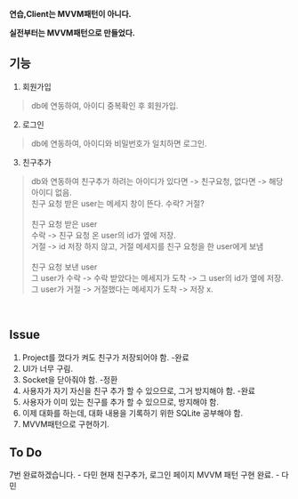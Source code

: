 **연습,Client는 MVVM패턴이 아니다.**

**실전부터는 MVVM패턴으로 만들었다.**

## 기능

1. 회원가입<br>
> db에 연동하여, 아이디 중복확인 후  회원가입.
2. 로그인<br>
> db에 연동하여, 아이디와 비밀번호가 일치하면 로그인.
3. 친구추가<br>
> db와 연동하여 친구추가 하려는 아이디가 있다면 -> 친구요청, 없다면 -> 해당 아이디 없음.<br>
친구 요청 받은 user는 메세지 창이 뜬다. 수락? 거절?<br><br>
친구 요청 받은 user<br>
수락 -> 친구 요청 온 user의 id가 옆에 저장.<br>
거절 -> id 저장 하지 않고, 거절 메세지를 친구 요청을 한 user에게 보냄<br><br>
친구 요청 보낸 user<br>
그 user가 수락 -> 수락 받았다는 메세지가 도착 -> 그 user의 id가 옆에 저장.<br>
그 user가 거절 -> 거절했다는 메세지가 도착 -> 저장 x.
<br>

## Issue
1. Project를 껐다가 켜도 친구가 저장되어야 함. -완료
2. UI가 너무 구림.
3. Socket을 닫아줘야 함. -정환
4. 사용자가 자기 자신을 친구 추가 할 수 있으므로, 그거 방지해야 함. -완료
5. 사용자가 이미 있는 친구를 추가 할 수 있으므로, 방지해야 함.
6. 이제 대화를 하는데, 대화 내용을 기록하기 위한 SQLite 공부해야 함.<br>
7. MVVM패턴으로 구현하기.

## To Do
7번 완료하겠습니다. - 다민
현재 친구추가, 로그인 페이지 MVVM 패턴 구현 완료. - 다민

